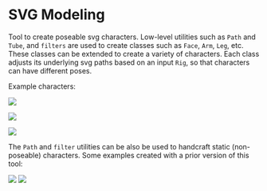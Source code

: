 # SVG Modeling

Tool to create poseable svg characters. Low-level utilities such as `Path` and `Tube`, and `filters` are used to create classes such as `Face`, `Arm`, `Leg`, etc. These classes can be extended to create a variety of characters. Each class adjusts its underlying svg paths based on an input `Rig`, so that characters can have different poses.

Example characters:

![](https://user-images.githubusercontent.com/6687333/229985798-ee2684be-e469-4f72-8e90-474ea71d6068.png)

![](https://user-images.githubusercontent.com/6687333/229985808-b85ac2f9-7450-4586-8e90-4527df340a9f.png)

![](https://user-images.githubusercontent.com/6687333/229986330-58485f72-ec4d-4e7a-af98-9170f3ee4cef.png)

The `Path` and `filter` utilities can be also be used to handcraft static (non-poseable) characters. Some examples created with a prior version of this tool:

![](https://user-images.githubusercontent.com/6687333/229986531-6cb2aa0b-c5b1-4e9b-a834-6aea74c80682.jpg)
![](https://user-images.githubusercontent.com/6687333/229986541-3b2ab22c-1a32-43b9-8ed1-5cfbbcb88c0f.jpg)
